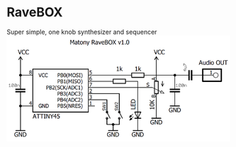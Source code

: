 # RaveBOX
Super simple, one knob synthesizer and sequencer
![alt text](https://github.com/Mat0ny/RaveBOX/blob/main/ravebox-sch.png)
